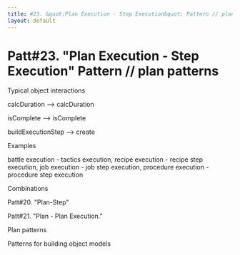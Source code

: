 ```yaml
---
title: #23. &quot;Plan Execution - Step Execution&quot; Pattern // plan patterns
layout: default
---
```




# Patt#23. &quot;Plan Execution - Step Execution&quot; Pattern // plan patterns 

 

Typical object interactions 

 calcDuration --&gt; calcDuration 

 isComplete --&gt; isComplete 

 buildExecutionStep --&gt; create 

Examples

 battle execution - tactics execution, recipe execution - recipe step execution,
job execution - job step execution, procedure execution - procedure step execution 

Combinations 

Patt#20. &quot;Plan-Step&quot; 

Patt#21. &quot;Plan - Plan Execution.&quot; 

Plan patterns

Patterns for building object models



